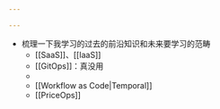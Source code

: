 ```yaml
---

---
```

- 梳理一下我学习的过去的前沿知识和未来要学习的范畴
	- [[SaaS]]、[[IaaS]]
	- [[GitOps]]：真没用
	- 
	- [[Workflow as Code|Temporal]]
	- [[PriceOps]]